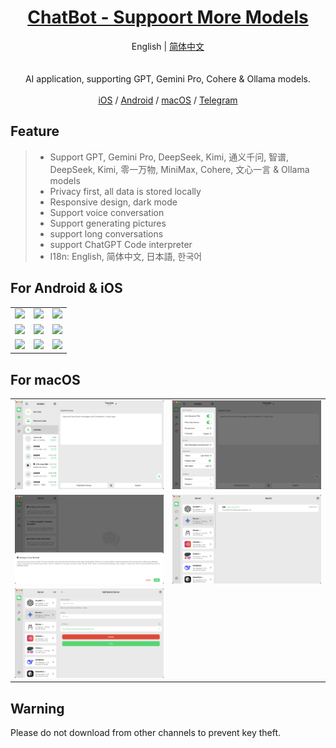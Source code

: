 <div align="center">

<h1 align="center"><a href="https://apps.apple.com/app/id6499505508">ChatBot - Suppoort More Models<a/></h1>

<center>English | <a href="https://github.com/ChatBot-All/chatbot-app/blob/README/Chinese.md">简体中文</a></center>
<br /><br />
AI application, supporting GPT, Gemini Pro, Cohere & Ollama
models.
<br /><br />
<center> <a href="https://apps.apple.com/app/id6499505508">iOS</a> / <a href="https://github.com/ChatBot-All/chatbot-app/releases">Android</a> / <a href="https://apps.apple.com/app/id6499505508" >macOS</a> / <a href="https://t.me/chatbot_all" >Telegram</a> </center>
</div>

## Feature

> * Support GPT, Gemini Pro, DeepSeek, Kimi, 通义千问, 智谱, DeepSeek, Kimi, 零一万物, MiniMax, Cohere, 文心一言 & Ollama models
>* Privacy first, all data is stored locally
>* Responsive design, dark mode
>* Support voice conversation
>* Support generating pictures
>* support long conversations
>* support ChatGPT Code interpreter
>* I18n: English, 简体中文, 日本語, 한국어

## For Android & iOS

<table>

<tr>

<td><center><img src="https://github.com/ChatBot-All/chatbot-app/blob/README/art/c_1.png"  /></center></td>
<td><center><img src="https://github.com/ChatBot-All/chatbot-app/blob/README/art/c_2.png"   /></center></td>
<td><center><img src="https://github.com/ChatBot-All/chatbot-app/blob/README/art/c_3.png"   /></center></td>

</tr>

<tr>

<td><center><img src="https://github.com/ChatBot-All/chatbot-app/blob/README/art/c_4.png"  /></center></td>
<td><center><img src="https://github.com/ChatBot-All/chatbot-app/blob/README/art/c_5.png" /></center></td>
<td><center><img src="https://github.com/ChatBot-All/chatbot-app/blob/README/art/c_6.png"  /></center></td>

</tr>
<tr>

<td><center><img src="https://github.com/ChatBot-All/chatbot-app/blob/README/art/c_7.png" /></center></td>
<td><center><img src="https://github.com/ChatBot-All/chatbot-app/blob/README/art/c_8.png"   /></center></td>
<td><center><img src="https://github.com/ChatBot-All/chatbot-app/blob/README/art/c_9.png"  /></center></td>

</tr>
</table>

## For macOS

<table>

<tr>

<td><center><img src="https://github.com/ChatBot-All/chatbot-app/blob/README/art/mac_1.png"   /></center></td>
<td><center><img src="https://github.com/ChatBot-All/chatbot-app/blob/README/art/mac_2.png"   /></center></td>
</tr>
<tr>
<td><center><img src="https://github.com/ChatBot-All/chatbot-app/blob/README/art/mac_3.png"  /></center></td>
<td><center><img src="https://github.com/ChatBot-All/chatbot-app/blob/README/art/mac_4.png" /></center></td>

</tr>
<tr>
<td><center><img src="https://github.com/ChatBot-All/chatbot-app/blob/README/art/mac_5.png"  /></center></td>

</tr>

</table>

## Warning

Please do not download from other channels to prevent key theft.
